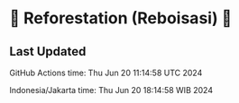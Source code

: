
# 🌳 Reforestation (Reboisasi) 🌲

## Last Updated

GitHub Actions time: Thu Jun 20 11:14:58 UTC 2024

Indonesia/Jakarta time: Thu Jun 20 18:14:58 WIB 2024
